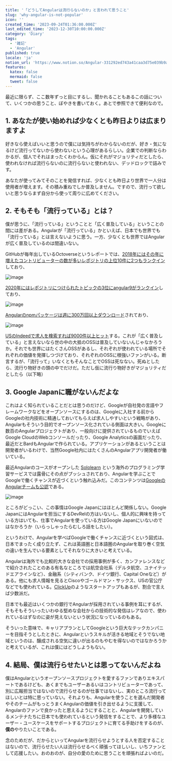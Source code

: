 ```yaml
---
title: '「どうしてAngularは流行らないのか」と言われて思うこと'
slug: 'why-angular-is-not-popular'
icon: ''
created_time: '2023-09-24T01:36:00.000Z'
last_edited_time: '2023-12-30T10:00:00.000Z'
category: 'Diary'
tags:
  - '雑記'
  - 'Angular'
published: true
locale: 'ja'
notion_url: 'https://www.notion.so/Angular-331292ed743a41caa3d75e039b9af412'
features:
  katex: false
  mermaid: false
  tweet: false
---
```


最近に限らず、ここ数年ずっと目にするし、聞かれることもあるこの話について、いくつかの思うこと、ぼやきを書いておく。あとで参照できて便利なので。

## 1. あなたが使い始めれば少なくとも昨日よりは広まりますよ

好きなら使えばいいと思うので僕には気持ちがわからないのだが、好き・気になるけど流行ってないから使わないという心理があるらしい。企業での判断ならわかるが、個人でそれはまったくわからん。仮にそれがマジョリティだとしたら、使われなければ流行らないのに流行らないと使われない、デッドロックで詰みです。

あなたが使ってみてそのことを発信すれば、少なくとも昨日より世界で一人分は使用者が増えます。その積み重ねでしか普及しません。ですので、流行って欲しいと思うならまず自分から使って周りに広めてください。

## 2. そもそも「流行っている」とは？

僕が思うに、「流行っている」ということと「広く普及している」ということの間には差がある。Angularが「流行っている」かといえば、日本でも世界でも「流行っている」とは言えないように思う。一方、少なくとも世界ではAngularが広く普及しているのは間違いない。

GitHubが毎年出しているOctoverseというレポートでは、[2018年にはその年に増えたコントリビューターの数が多いレポジトリの上位10件に2つもランクイン](https://octoverse.github.com/2018/projects#repositories)しており、

![image](/images/why-angular-is-not-popular/Untitled.png)

[2020年にはレポジトリにつけられたトピックの3位にangular9がランクイン](https://octoverse.github.com/2020/#finding-balance)しており、

![image](/images/why-angular-is-not-popular/Untitled.png)

[Angularのnpmパッケージは週に300万回以上ダウンロード](https://www.npmjs.com/package/@angular/core)されており、

![image](/images/why-angular-is-not-popular/Untitled.png)

[USのIndeedで求人を検索すれば9000件以上ヒット](https://www.indeed.com/jobs?q=angular)する。これが「広く普及している」と言えないなら世の中の大抵のOSSは普及していないんじゃなかろうか。それでも世界にはたくさんOSSがあるし、それぞれが使われている場所でそれぞれの価値を発揮しつづけており、それぞれのOSSに根強いファンがいる。断言するが、「流行って」いなくともそんなことでOSSは死なない。死ぬとしたら、流行り物好きの頭の中でだけだ。ただし仮に流行り物好きがマジョリティだとしたら（以下略）

## 3. Google Japanに職がないんだよな

これはよく知られていることだとは思うのだけど、Googleが自社発の言語やフレームワークなどをオープンソースにするのは、Googleに入社する前からGoogleの社内技術に精通しておいてもらえば求人しやすいという戦略があり、Angularもそういう目的でオープンソース化されている側面は大きい。Googleに数百のAngularプロジェクトがあり、一般向けに提供されているものでいえばGoogle CloudのWebコンソールだったり、Google Analyticsの画面だったり、最近だとBardもAngularで作られている。アプリケーションがあるということは開発者がいるわけで、当然Google社内にはたくさんのAngularアプリ開発者が働いている。

最近Angularのコースがオープンした [Sololearn](https://www.sololearn.com/learn/courses/angular) という海外のプログラミング学習サービスでは露骨にその点がプッシュされており、Angularを学ぶことでGoogleで働くチャンスが近づくという触れ込みだ。このコンテンツは[GoogleのAngularチームも公認](https://blog.angular.io/new-free-interactive-angular-course-for-beginners-on-sololearn-7a4c4f91810a)である。

![image](/images/why-angular-is-not-popular/Untitled.png)

ところがどっこい、この事情はGoogle Japanにはほとんど関係しない。Google JapanにはAngularを担当にするDevRelの方はいないし、個人的に興味を持っている方はいても、仕事でAngularを使っている方はGoogle Japanにいないのではなかろうか（いらっしゃったらむしろ話をしたい）。

というわけで、Angularを学べばGoogleで働くチャンスに近づくという図式は、日本でまったく成り立たず、これは英語圏と日本語圏のAngularを取り巻く空気の違いを生んでいる要素としてそれなりに大きいと考えている。

Angularは海外でも比較的大きな会社での採用事例が多く、カンファレンスなどで紹介されたことのある有名なところでは航空会社系（デルタ航空、ユナイテッドエアラインなど）、金融系（シティバンク、ドイツ銀行、Capital Oneなど）がある。他にも求人情報を見るとCiscoやゴールドマン・サックス、USの官公庁などでも使われている。[ClickUp](https://clickup.com/)のようなスタートアップもあるが、割合で言えば少数派だ。

日本でも最近はいくつかの銀行でAngularが採用されている事例を耳にするが、そもそもそういったいわゆる堅めな会社からの技術的な発信はレアなので、使われているはずなのに姿が見えないという状況になっているのもある。

そういった意味で、キャリアプランとしてGoogleという巨大なテックカンパニーを目指そうとしたときに、Angularというスキルが活きる地域とそうでない地域というのは、醸成される空気に違いが出るのもやむを得ないのではなかろうかと考えているが、これは僕にはどうしようもない。

## 4. 結局、僕は流行らせたいとは思ってないんだよね

僕はAngularというオープンソースプロジェクトを愛するファンでありエキスパートであるけども、あくまでもユーザーあるいはコントリビューターであって、別に広報担当ではないので流行らせるのが仕事ではないし、実のところ流行ってほしいとは特に思っていない。それよりも、Angularを使うことを選んだ開発者やそのチームがもっとうまくAngularの価値を引き出せるように支援して、Angularのファンで良かったと思えるようにすることと、Angularを開発しているメンテナたちに日本でも使われているという発信をすることで、より多様なユーザー・ユースケースをサポートするプロジェクトに育てる手助けをするのが、**僕の**やりたいことである。

念のためだが、だからといってAngularを流行らせようとする人を否定することはないので、流行らせたい人は流行らせるべく頑張ってほしいし、いちファンとして応援したい。おのおのが、自分の愛のために思うことを頑張ればよいのだ。
